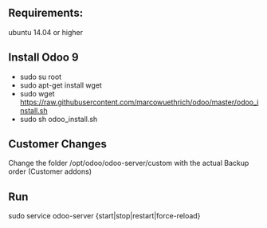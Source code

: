 Requirements:
----

ubuntu 14.04 or higher


Install Odoo 9
----

* sudo su root
* sudo apt-get install wget
* sudo wget https://raw.githubusercontent.com/marcowuethrich/odoo/master/odoo_install.sh
* sudo sh odoo_install.sh


Customer Changes
----

Change the folder /opt/odoo/odoo-server/custom with the actual Backup order (Customer addons)


Run
---

sudo service odoo-server {start|stop|restart|force-reload}